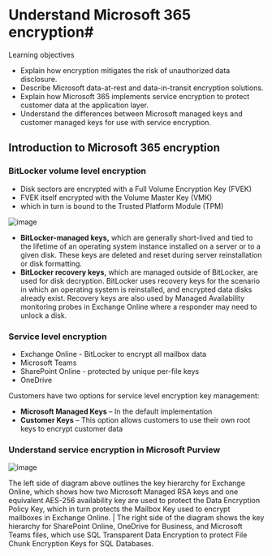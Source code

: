 # Understand Microsoft 365 encryption#
Learning objectives
* Explain how encryption mitigates the risk of unauthorized data disclosure.
* Describe Microsoft data-at-rest and data-in-transit encryption solutions.
* Explain how Microsoft 365 implements service encryption to protect customer data at the application layer.
* Understand the differences between Microsoft managed keys and customer managed keys for use with service encryption.

## Introduction to Microsoft 365 encryption

### BitLocker volume level encryption
* Disk sectors are encrypted with a Full Volume Encryption Key (FVEK)
* FVEK itself encrypted with the Volume Master Key (VMK)
* which in turn is bound to the Trusted Platform Module (TPM)

![image](https://github.com/aws-notes/SC-400/assets/78312587/3ea9cdb3-ce4f-4dab-bc4d-015e2c154b8c)

* **BitLocker-managed keys,** which are generally short-lived and tied to the lifetime of an operating system instance installed on a server or to a given disk. These keys are deleted and reset during server reinstallation or disk formatting.
* **BitLocker recovery keys,** which are managed outside of BitLocker, are used for disk decryption. BitLocker uses recovery keys for the scenario in which an operating system is reinstalled, and encrypted data disks already exist. Recovery keys are also used by Managed Availability monitoring probes in Exchange Online where a responder may need to unlock a disk.

### Service level encryption
* Exchange Online - BitLocker to encrypt all mailbox data
* Microsoft Teams
* SharePoint Online - protected by unique per-file keys
* OneDrive

Customers have two options for service level encryption key management:
* **Microsoft Managed Keys** – In the default implementation
* **Customer Keys** – This option allows customers to use their own root keys to encrypt customer data

### Understand service encryption in Microsoft Purview

![image](https://github.com/aws-notes/SC-400/assets/78312587/70b143e9-ba29-475b-8843-45fa5a8ab4fa)

The left side of diagram above outlines the key hierarchy for Exchange Online, which shows how two Microsoft Managed RSA keys and one equivalent AES-256 availability key are used to protect the Data Encryption Policy Key, which in turn protects the Mailbox Key used to encrypt mailboxes in Exchange Online. | The right side of the diagram shows the key hierarchy for SharePoint Online, OneDrive for Business, and Microsoft Teams files, which use SQL Transparent Data Encryption to protect File Chunk Encryption Keys for SQL Databases.


